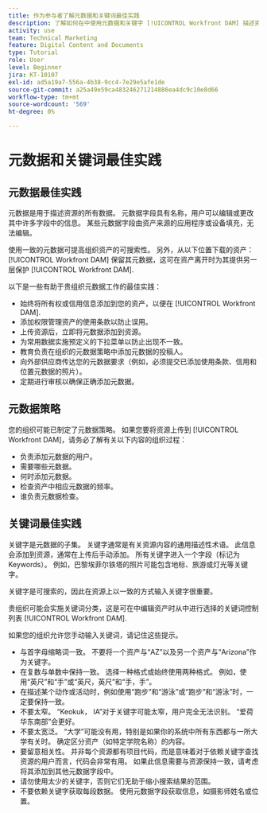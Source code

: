 ```yaml
---
title: 作为参与者了解元数据和关键词最佳实践
description: 了解如何在中使用元数据和关键字 [!UICONTROL Workfront DAM] 描述资产，以提高组织资产的可搜索性。
activity: use
team: Technical Marketing
feature: Digital Content and Documents
type: Tutorial
role: User
level: Beginner
jira: KT-10107
exl-id: ad5a19a7-556a-4b38-9cc4-7e29e5afe1de
source-git-commit: a25a49e59ca483246271214886ea4dc9c10e8d66
workflow-type: tm+mt
source-wordcount: '569'
ht-degree: 0%

---
```


# 元数据和关键词最佳实践

## 元数据最佳实践

元数据是用于描述资源的所有数据。 元数据字段具有名称，用户可以编辑或更改其中许多字段中的信息。 某些元数据字段由资产来源的应用程序或设备填充，无法编辑。

使用一致的元数据可提高组织资产的可搜索性。 另外，从以下位置下载的资产： [!UICONTROL Workfront DAM] 保留其元数据，这可在资产离开时为其提供另一层保护 [!UICONTROL Workfront DAM].

以下是一些有助于贵组织元数据工作的最佳实践：

* 始终将所有权或信用信息添加到您的资产，以便在 [!UICONTROL Workfront DAM].
* 添加权限管理资产的使用条款以防止误用。
* 上传资源后，立即将元数据添加到资源。
* 为常用数据实施预定义的下拉菜单以防止出现不一致。
* 教育负责在组织的元数据策略中添加元数据的投稿人。
* 向外部供应商传达您的元数据要求（例如，必须提交已添加使用条款、信用和位置元数据的照片）。
* 定期进行审核以确保正确添加元数据。

## 元数据策略

您的组织可能已制定了元数据策略。 如果您要将资源上传到 [!UICONTROL Workfront DAM]，请务必了解有关以下内容的组织过程：

* 负责添加元数据的用户。
* 需要哪些元数据。
* 何时添加元数据。
* 检查资产中相应元数据的频率。
* 谁负责元数据检查。

## 关键词最佳实践

关键字是元数据的子集。 关键字通常是有关资源内容的通用描述性术语。 此信息会添加到资源，通常在上传后手动添加。 所有关键字进入一个字段（标记为Keywords）。 例如，巴黎埃菲尔铁塔的照片可能包含地标、旅游或灯光等关键字。

关键字是可搜索的，因此在资源上以一致的方式输入关键字很重要。

贵组织可能会实施关键词分类，这是可在中编辑资产时从中进行选择的关键词控制列表 [!UICONTROL Workfront DAM].

如果您的组织允许您手动输入关键词，请记住这些提示。

* 与首字母缩略词一致。 不要将一个资产与“AZ”以及另一个资产与“Arizona”作为关键字。
* 在复数与单数中保持一致。 选择一种格式或始终使用两种格式。 例如，使用“英尺”和“手”或“英尺，英尺”和“手，手”。
* 在描述某个动作或活动时，例如使用“跑步”和“游泳”或“跑步”和“游泳”时，一定要保持一致。
* 不要太窄。 “Keokuk， IA”对于关键字可能太窄，用户完全无法识别。 “爱荷华东南部”会更好。
* 不要太宽泛。 “大学”可能没有用，特别是如果你的系统中所有东西都与一所大学有关时。 确定区分资产（如特定学院名称）的内容。
* 要留意相关性。 并非每个资源都有项目代码，而是意味着对于依赖关键字查找资源的用户而言，代码会非常有用。 如果此信息需要与资源保持一致，请考虑将其添加到其他元数据字段中。
* 请勿使用太少的关键字，否则它们无助于缩小搜索结果的范围。
* 不要依赖关键字获取每段数据。 使用元数据字段获取信息，如摄影师姓名或位置。

